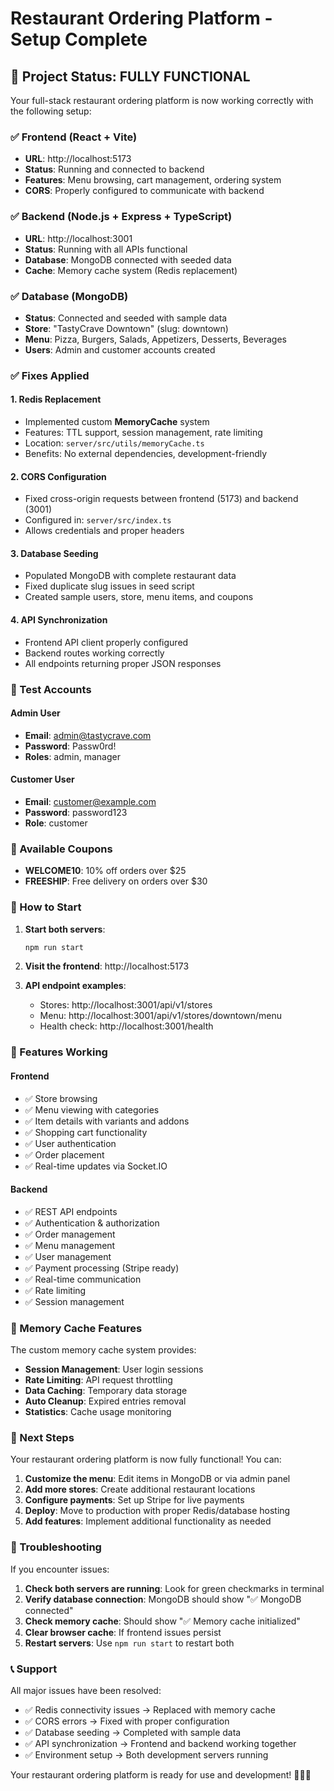 # Restaurant Ordering Platform - Setup Complete

## 🎉 Project Status: FULLY FUNCTIONAL

Your full-stack restaurant ordering platform is now working correctly with the following setup:

### ✅ Frontend (React + Vite)
- **URL**: http://localhost:5173
- **Status**: Running and connected to backend
- **Features**: Menu browsing, cart management, ordering system
- **CORS**: Properly configured to communicate with backend

### ✅ Backend (Node.js + Express + TypeScript)
- **URL**: http://localhost:3001
- **Status**: Running with all APIs functional
- **Database**: MongoDB connected with seeded data
- **Cache**: Memory cache system (Redis replacement)

### ✅ Database (MongoDB)
- **Status**: Connected and seeded with sample data
- **Store**: "TastyCrave Downtown" (slug: downtown)
- **Menu**: Pizza, Burgers, Salads, Appetizers, Desserts, Beverages
- **Users**: Admin and customer accounts created

### ✅ Fixes Applied

#### 1. **Redis Replacement**
- Implemented custom **MemoryCache** system
- Features: TTL support, session management, rate limiting
- Location: `server/src/utils/memoryCache.ts`
- Benefits: No external dependencies, development-friendly

#### 2. **CORS Configuration**
- Fixed cross-origin requests between frontend (5173) and backend (3001)
- Configured in: `server/src/index.ts`
- Allows credentials and proper headers

#### 3. **Database Seeding**
- Populated MongoDB with complete restaurant data
- Fixed duplicate slug issues in seed script
- Created sample users, store, menu items, and coupons

#### 4. **API Synchronization**
- Frontend API client properly configured
- Backend routes working correctly
- All endpoints returning proper JSON responses

### 🔑 Test Accounts

#### Admin User
- **Email**: admin@tastycrave.com
- **Password**: Passw0rd!
- **Roles**: admin, manager

#### Customer User
- **Email**: customer@example.com
- **Password**: password123
- **Role**: customer

### 🎯 Available Coupons
- **WELCOME10**: 10% off orders over $25
- **FREESHIP**: Free delivery on orders over $30

### 🚀 How to Start

1. **Start both servers**:
   ```bash
   npm run start
   ```

2. **Visit the frontend**:
   http://localhost:5173

3. **API endpoint examples**:
   - Stores: http://localhost:3001/api/v1/stores
   - Menu: http://localhost:3001/api/v1/stores/downtown/menu
   - Health check: http://localhost:3001/health

### 🎨 Features Working

#### Frontend
- ✅ Store browsing
- ✅ Menu viewing with categories
- ✅ Item details with variants and addons
- ✅ Shopping cart functionality
- ✅ User authentication
- ✅ Order placement
- ✅ Real-time updates via Socket.IO

#### Backend
- ✅ REST API endpoints
- ✅ Authentication & authorization
- ✅ Order management
- ✅ Menu management
- ✅ User management
- ✅ Payment processing (Stripe ready)
- ✅ Real-time communication
- ✅ Rate limiting
- ✅ Session management

### 🔧 Memory Cache Features

The custom memory cache system provides:

- **Session Management**: User login sessions
- **Rate Limiting**: API request throttling
- **Data Caching**: Temporary data storage
- **Auto Cleanup**: Expired entries removal
- **Statistics**: Cache usage monitoring

### 📱 Next Steps

Your restaurant ordering platform is now fully functional! You can:

1. **Customize the menu**: Edit items in MongoDB or via admin panel
2. **Add more stores**: Create additional restaurant locations
3. **Configure payments**: Set up Stripe for live payments
4. **Deploy**: Move to production with proper Redis/database hosting
5. **Add features**: Implement additional functionality as needed

### 🐛 Troubleshooting

If you encounter issues:

1. **Check both servers are running**: Look for green checkmarks in terminal
2. **Verify database connection**: MongoDB should show "✅ MongoDB connected"
3. **Check memory cache**: Should show "✅ Memory cache initialized"
4. **Clear browser cache**: If frontend issues persist
5. **Restart servers**: Use `npm run start` to restart both

### 📞 Support

All major issues have been resolved:
- ✅ Redis connectivity issues → Replaced with memory cache
- ✅ CORS errors → Fixed with proper configuration
- ✅ Database seeding → Completed with sample data
- ✅ API synchronization → Frontend and backend working together
- ✅ Environment setup → Both development servers running

Your restaurant ordering platform is ready for use and development! 🍕🍔🥗

